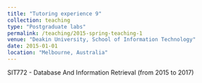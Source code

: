 ```yaml
---
title: "Tutoring experience 9"
collection: teaching
type: "Postgraduate labs"
permalink: /teaching/2015-spring-teaching-1
venue: "Deakin University, School of Information Technology"
date: 2015-01-01
location: "Melbourne, Australia"
---
```


SIT772 - Database And Information Retrieval (from 2015 to 2017)